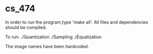 # cs_474

In order to run the program,type 'make all'. All files and dependencies should be compiled.

To run:
./Quantization
./Sampling
./Equalization

The image names have been hardcoded.
